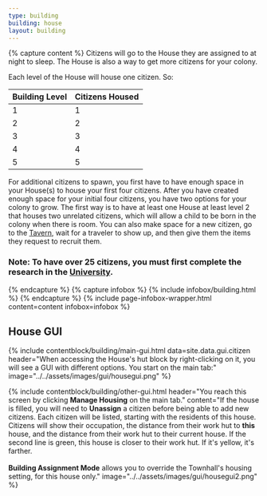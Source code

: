 ```yaml
---
type: building
building: house
layout: building
---
```

{% capture content %}
Citizens will go to the House they are assigned to at night to sleep. The House is also a way to get more citizens for your colony.

Each level of the House will house one citizen. So: 

| Building Level | Citizens Housed |
| -------------- | --------------- |
| 1              | 1               |
| 2              | 2               |
| 3              | 3               |
| 4              | 4               |
| 5              | 5               |

For additional citizens to spawn, you first have to have enough space in your House(s) to house your first four citizens. After you have created enough space for your initial four citizens, you have two options for your colony to grow. The first way is to have at least one House at least level 2 that houses two unrelated citizens, which will allow a child to be born in the colony when there is room. You can also make space for a new citizen, go to the [Tavern](../../source/buildings/tavern), wait for a traveler to show up, and then give them the items they request to recruit them.

### Note: To have over 25 citizens, you must first complete the research in the [University](../../source/buildings/university).
{% endcapture %}
{% capture infobox %}
{% include infobox/building.html %}
{% endcapture %}
{% include page-infobox-wrapper.html content=content infobox=infobox %}

## House GUI

{% include contentblock/building/main-gui.html data=site.data.gui.citizen header="When accessing the House's hut block by right-clicking on it, you will see a GUI with different options. You start on
the main tab:" image="../../assets/images/gui/housegui.png" %}

{% include contentblock/building/other-gui.html header="You reach this screen by clicking <strong>Manage Housing</strong> on the main tab." content="If the house is filled, you will need to <strong>Unassign</strong> a citizen before being able to add new citizens.  Each citizen will be listed, starting with the residents of this house.  Citizens will show their occupation, the distance from their work hut to <strong>this</strong> house, and the distance from their work hut to their current house.  If the second line is green, this house is closer to their work hut.  If it's yellow, it's farther.  <br><br><strong>Building Assignment Mode</strong> allows you to override the Townhall's housing setting, for this house only." image="../../assets/images/gui/housegui2.png" %}
